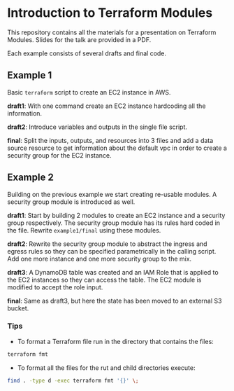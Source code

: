 # Introduction to Terraform Modules

This repository contains all the materials for a presentation on Terraform Modules. Slides for the talk are provided in a PDF.

Each example consists of several drafts and final code.

## Example 1

Basic  `terraform`  script to create an EC2 instance in AWS.

**draft1**: With one command create an EC2 instance hardcoding all the information.

**draft2**: Introduce variables and outputs in the single file script.

**final**: Split the inputs, outputs, and resources into 3 files and add a data source resource to get information about the default vpc in order to create a security group for the EC2 instance.

## Example 2

Building on the previous example we start creating re-usable modules. A security group module is introduced as well. 

**draft1**: Start by building 2 modules to create an EC2 instance and a security group respectively. The security group module has its rules hard coded in the file. Rewrite `example1/final` using these modules.

**draft2**: Rewrite the security group module to abstract the ingress and egress rules so they can be specified parametrically in the calling script. Add one more instance and one more security group to the mix.

**draft3**: A DynamoDB table was created and an IAM Role that is applied to the EC2 instances so they can access the table. The EC2 module is modified to accept the role input.

**final**: Same as draft3, but here the state has been moved to an external S3 bucket.


### Tips

- To format a Terraform file run in the directory that contains the files:
```bash
terraform fmt
```
- To format all the files for the rut and child directories execute:
```bash
find . -type d -exec terraform fmt '{}' \;
```
